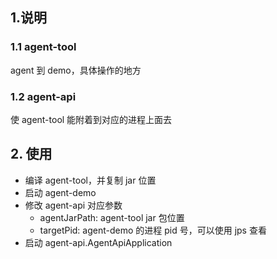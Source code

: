 ## 1.说明
### 1.1 agent-tool
agent 到 demo，具体操作的地方

### 1.2 agent-api
使 agent-tool 能附着到对应的进程上面去

## 2. 使用
- 编译 agent-tool，并复制 jar 位置
- 启动 agent-demo
- 修改 agent-api 对应参数
    - agentJarPath: agent-tool jar 包位置
    - targetPid: agent-demo 的进程 pid 号，可以使用 jps 查看
- 启动 agent-api.AgentApiApplication
